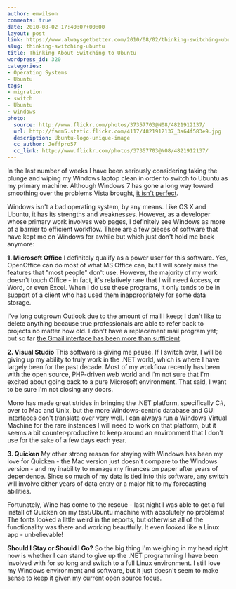 ```yaml
---
author: emwilson
comments: true
date: 2010-08-02 17:40:07+00:00
layout: post
link: https://www.alwaysgetbetter.com/2010/08/02/thinking-switching-ubuntu/
slug: thinking-switching-ubuntu
title: Thinking About Switching to Ubuntu
wordpress_id: 320
categories:
- Operating Systems
- Ubuntu
tags:
- migration
- switch
- Ubuntu
- windows
photo:
  source: http://www.flickr.com/photos/37357703@N08/4821912137/
  url: http://farm5.static.flickr.com/4117/4821912137_3a64f583e9.jpg
  description: Ubuntu-logo-unique-image
  cc_author: Jeffpro57
  cc_link: http://www.flickr.com/photos/37357703@N08/4821912137/
---
```


In the last number of weeks I have been seriously considering taking the plunge and wiping my Windows laptop clean in order to switch to Ubuntu as my primary machine. Although Windows 7 has gone a long way toward smoothing over the problems Vista brought, [it isn't perfect](/blog/2009/02/05/six-flavours-of-windows-7/).

Windows isn't a bad operating system, by any means. Like OS X and Ubuntu, it has its strengths and weaknesses. However, as a developer whose primary work involves web pages, I definitely see Windows as more of a barrier to efficient workflow. There are a few pieces of software that have kept me on Windows for awhile but which just don't hold me back anymore:

**1. Microsoft Office**
I definitely qualify as a power user for this software. Yes, OpenOffice can do most of what MS Office can, but I will sorely miss the features that "most people" don't use. However, the majority of my work doesn't touch Office - in fact, it's relatively rare that I will need Access, or Word, or even Excel. When I do use these programs, it only tends to be in support of a client who has used them inappropriately for some data storage.

I've long outgrown Outlook due to the amount of mail I keep; I don't like to delete anything because true professionals are able to refer back to projects no matter how old. I don't have a replacement mail program yet; but so far [the Gmail interface has been more than sufficient](/blog/2008/12/09/gmail-for-company-mail/).

**2. Visual Studio**
This software is giving me pause. If I switch over, I will be giving up my ability to truly work in the .NET world, which is where I have largely been for the past decade. Most of my workflow recently has been with the open source, PHP-driven web world and I'm not sure that I'm excited about going back to a pure Microsoft environment. That said, I want to be sure I'm not closing any doors.

Mono has made great strides in bringing the .NET platform, specifically C#, over to Mac and Unix, but the more Windows-centric database and GUI interfaces don't translate over very well. I can always run a Windows Virtual Machine for the rare instances I will need to work on that platform, but it seems a bit counter-productive to keep around an environment that I don't use for the sake of a few days each year.

**3. Quicken**
My other strong reason for staying with Windows has been my love for Quicken - the Mac version just doesn't compare to the Windows version - and my inability to manage my finances on paper after years of dependence. Since so much of my data is tied into this software, any switch will involve either years of data entry or a major hit to my forecasting abilities.

Fortunately, Wine has come to the rescue - last night I was able to get a full install of Quicken on my test/Ubuntu machine with absolutely no problems! The fonts looked a little weird in the reports, but otherwise all of the functionality was there and working beautfully. It even _looked_ like a Linux app - unbelievable!

**Should I Stay or Should I Go?**
So the big thing I'm weighing in my head right now is whether I can stand to give up the .NET programming I have been involved with for so long and switch to a full Linux environment. I still love my Windows environment and software, but it just doesn't seem to make sense to keep it given my current open source focus.

